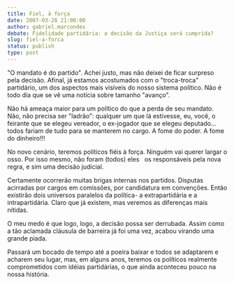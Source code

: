 ```yaml
---
title: Fiel, à força
date: 2007-03-28 21:00:00
author: gabriel.marcondes
debate: Fidelidade partidária: a decisão da Justiça será cumprida?
slug: fiel-a-forca
status: publish 
type: post
---
```


"O mandato é do partido". Achei justo, mas não deixei de ficar surpreso pela decisão. Afinal, já estamos acostumados com o "troca-troca" partidário, um dos aspectos mais visíveis do nosso sistema político. Não é todo dia que se vê uma notícia sobre tamanho "avanço".   
  

Não há ameaça maior para um político do que a perda de seu mandato. Não, não precisa ser "ladrão": qualquer um que lá estivesse, eu, você, o feirante que se elegeu vereador, o ex-jogador que se elegeu deputado... todos fariam de tudo para se manterem no cargo. A fome do poder. A fome do dinheiro!!!  

  
No novo cenário, teremos políticos fiéis à força. Ninguém vai querer largar o osso. Por isso mesmo, não foram (todos) eles   os responsáveis pela nova regra, e sim uma decisão judicial.    
  
Certamente ocorrerão muitas brigas internas nos partidos. Disputas acirradas por cargos em comissões, por candidatura em convenções. Então existirão dois universos paralelos da política- a extrapartidária e a intrapartidária. Claro que já existem, mas veremos as diferenças mais nítidas.   

O meu medo é que logo, logo, a decisão possa ser derrubada. Assim como a tão aclamada cláusula de barreira já foi uma vez, acabou virando uma grande piada.  
  
Passará um bocado de tempo até a poeira baixar e todos se adaptarem e acharem seu lugar, mas, em alguns anos, teremos os políticos realmente comprometidos com idéias partidárias, o que ainda aconteceu pouco na nossa história.
